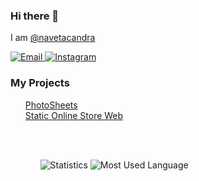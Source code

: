 ### Hi there 👋

<span>I am <a href="https://www.navetacand.my.id/">@navetacandra<a></span>

<p align="">
  
  <a href="mailto:naveta.cand@gmail.com" target="_blank">
  <img src="https://img.shields.io/badge/-Gmail-c14438?style=flat-square&logo=Gmail&logoColor=white" alt="Email">
  </a>

  <a href="https://www.instagram.com/naveta_candra/" target="_blank">
    <img src="https://img.shields.io/badge/-Instagram-e4405f?style=flat-square&logo=instagram&logoColor=white" alt="Instagram">
  </a>

</p>

  
### My Projects
<ul style="list-style-type: none;">
  <li>
    <a href="https://photosheets.web.app/">PhotoSheets</a>
  </li>
  <li>
    <a href="https://www.navetacand.my.id/erigo-store/">Static Online Store Web</a>
  </li>
<ul>
<br/>
<br/>

![Statistics](https://github-readme-stats.vercel.app/api?username=navetacandra&show_icons=true&theme=vue-dark)
![Most Used Language](https://github-readme-stats.vercel.app/api/top-langs/?username=navetacandra&hide=batchfile&layout=compact&theme=vue-dark)
